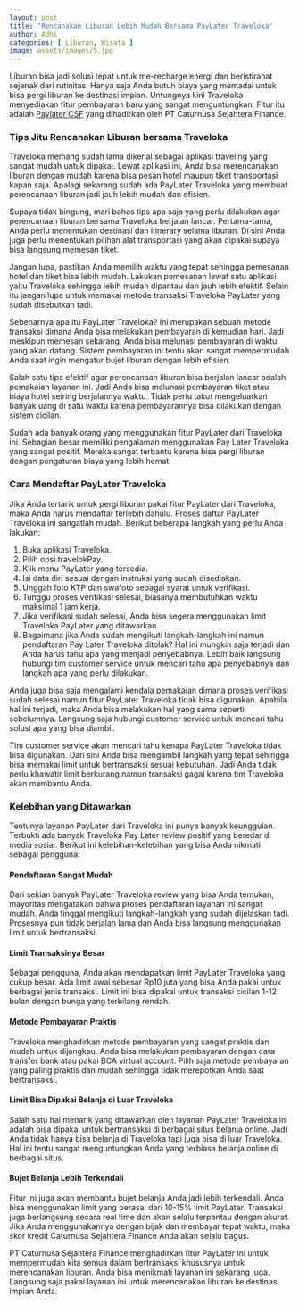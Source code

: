 ```yaml
---
layout: post
title: "Rencanakan Liburan Lebih Mudah Bersama PayLater Traveloka"
author: Adhi
categories: [ Liburan, Wisata ]
image: assets/images/5.jpg
---
```


Liburan bisa jadi solusi tepat untuk me-recharge energi dan beristirahat sejenak dari rutinitas. Hanya saja Anda butuh biaya yang memadai untuk bisa pergi liburan ke destinasi impian. Untungnya kini Traveloka menyediakan fitur pembayaran baru yang sangat menguntungkan. Fitur itu adalah [Paylater CSF](https://www.traveloka.com/id-id/travelokapay/paylater) yang dihadirkan oleh PT Caturnusa Sejahtera Finance. 

### Tips Jitu Rencanakan Liburan bersama Traveloka
Traveloka memang sudah lama dikenal sebagai aplikasi traveling yang sangat mudah untuk dipakai. Lewat aplikasi ini, Anda bisa merencanakan liburan dengan mudah karena bisa pesan hotel maupun tiket transportasi kapan saja. Apalagi sekarang sudah ada PayLater Traveloka yang membuat perencanaan liburan jadi jauh lebih mudah dan efisien. 

Supaya tidak bingung, mari bahas tips apa saja yang perlu dilakukan agar perencanaan liburan bersama Traveloka berjalan lancar. Pertama-tama, Anda perlu menentukan destinasi dan itinerary selama liburan. Di sini Anda juga perlu menentukan pilihan alat transportasi yang akan dipakai supaya bisa langsung memesan tiket. 

Jangan lupa, pastikan Anda memilih waktu yang tepat sehingga pemesanan hotel dan tiket bisa lebih mudah. Lakukan pemesanan lewat satu aplikasi yaitu Traveloka sehingga lebih mudah dipantau dan jauh lebih efektif. Selain itu jangan lupa untuk memakai metode transaksi Traveloka PayLater yang sudah disebutkan tadi. 

Sebenarnya apa itu PayLater Traveloka? Ini merupakan sebuah metode transaksi dimana Anda bisa melakukan pembayaran di kemudian hari. Jadi meskipun memesan sekarang, Anda bisa melunasi pembayaran di waktu yang akan datang. Sistem pembayaran ini tentu akan sangat mempermudah Anda saat ingin mengatur bujet liburan dengan lebih efisien. 

Salah satu tips efektif agar perencanaan liburan bisa berjalan lancar adalah pemakaian layanan ini. Jadi Anda bisa melunasi pembayaran tiket atau biaya hotel seiring berjalannya waktu. Tidak perlu takut mengeluarkan banyak uang di satu waktu karena pembayarannya bisa dilakukan dengan sistem cicilan. 

Sudah ada banyak orang yang menggunakan fitur PayLater dari Traveloka ini. Sebagian besar memiliki pengalaman menggunakan Pay Later Traveloka yang sangat positif. Mereka sangat terbantu karena bisa pergi liburan dengan pengaturan biaya yang lebih hemat. 

### Cara Mendaftar PayLater Traveloka
Jika Anda tertarik untuk pergi liburan pakai fitur PayLater dari Traveloka, maka Anda harus mendaftar terlebih dahulu. Proses daftar PayLater Traveloka ini sangatlah mudah. Berikut beberapa langkah yang perlu Anda lakukan:

1. Buka aplikasi Traveloka. 
2. Pilih opsi travelokPay.
3. Klik menu PayLater yang tersedia. 
4. Isi data diri sesuai dengan instruksi yang sudah disediakan. 
5. Unggah foto KTP dan swafoto sebagai syarat untuk verifikasi. 
6. Tunggu proses verifikasi selesai, biasanya membutuhkan waktu maksimal 1 jam kerja. 
7. Jika verifikasi sudah selesai, Anda bisa segera menggunakan limit Traveloka PayLater yang ditawarkan. 
8. Bagaimana jika Anda sudah mengikuti langkah-langkah ini namun pendaftaran Pay Later Traveloka ditolak? Hal ini mungkin saja terjadi dan Anda harus tahu apa yang menjadi penyebabnya. Lebih baik langsung hubungi tim customer service untuk mencari tahu apa penyebabnya dan langkah apa yang perlu dilakukan. 

Anda juga bisa saja mengalami kendala pemakaian dimana proses verifikasi sudah selesai namun fitur PayLater Traveloka tidak bisa digunakan. Apabila hal ini terjadi, maka Anda bisa melakukan hal yang sama seperti sebelumnya. Langsung saja hubungi customer service untuk mencari tahu solusi apa yang bisa diambil. 

Tim customer service akan mencari tahu kenapa PayLater Traveloka tidak bisa digunakan. Dari sini Anda bisa mengambil langkah yang tepat sehingga bisa memakai limit untuk bertransaksi sesuai kebutuhan. Jadi Anda tidak perlu khawatir limit berkurang namun transaksi gagal karena tim Traveloka akan membantu Anda. 

### Kelebihan yang Ditawarkan
Tentunya layanan PayLater dari Traveloka ini punya banyak keunggulan. Terbukti ada banyak Traveloka Pay Later review positif yang beredar di media sosial. Berikut ini kelebihan-kelebihan yang bisa Anda nikmati sebagai pengguna:

#### Pendaftaran Sangat Mudah
Dari sekian banyak PayLater Traveloka review yang bisa Anda temukan, mayoritas mengatakan bahwa proses pendaftaran layanan ini sangat mudah. Anda tinggal mengikuti langkah-langkah yang sudah dijelaskan tadi. Prosesnya pun tidak berjalan lama dan Anda bisa langsung menggunakan limit untuk bertransaksi. 

#### Limit Transaksinya Besar
Sebagai pengguna, Anda akan mendapatkan limit PayLater Traveloka yang cukup besar. Ada limit awal sebesar Rp10 juta yang bisa Anda pakai untuk berbagai jenis transaksi. Limit ini bisa dipakai untuk transaksi cicilan 1-12 bulan dengan bunga yang terbilang rendah. 

#### Metode Pembayaran Praktis
Traveloka menghadirkan metode pembayaran yang sangat praktis dan mudah untuk dijangkau. Anda bisa melakukan pembayaran dengan cara transfer bank atau pakai BCA virtual account. Pilih saja metode pembayaran yang paling praktis dan mudah sehingga tidak merepotkan Anda saat bertransaksi. 

#### Limit Bisa Dipakai Belanja di Luar Traveloka
Salah satu hal menarik yang ditawarkan oleh layanan PayLater Traveloka ini adalah bisa dipakai untuk bertransaksi di berbagai situs belanja online. Jadi Anda tidak hanya bisa belanja di Traveloka tapi juga bisa di luar Traveloka. Hal ini tentu sangat menguntungkan Anda yang terbiasa belanja online di berbagai situs. 

#### Bujet Belanja Lebih Terkendali
Fitur ini juga akan membantu bujet belanja Anda jadi lebih terkendali. Anda bisa menggunakan limit yang berasal dari 10-15% limit PayLater. Transaksi juga berlangsung secara real time dan akan selalu terpantau dengan akurat. Jika Anda menggunakannya dengan bijak dan membayar tepat waktu, maka skor kredit Caturnusa Sejahtera Finance Anda akan selalu bagus. 

PT Caturnusa Sejahtera Finance menghadirkan fitur PayLater ini untuk mempermudah kita semua dalam bertransaksi khususnya untuk merencanakan liburan. Anda bisa menikmati layanan ini sekarang juga. Langsung saja pakai layanan ini untuk merencanakan liburan ke destinasi impian Anda. 